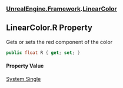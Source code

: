 ### [UnrealEngine.Framework](./UnrealEngine-Framework.md 'UnrealEngine.Framework').[LinearColor](./UnrealEngine-Framework-LinearColor.md 'UnrealEngine.Framework.LinearColor')
## LinearColor.R Property
Gets or sets the red component of the color  
```csharp
public float R { get; set; }
```
#### Property Value
[System.Single](https://docs.microsoft.com/en-us/dotnet/api/System.Single 'System.Single')  
